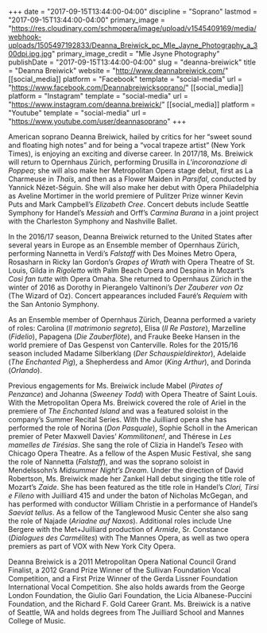 +++
date = "2017-09-15T13:44:00-04:00"
discipline = "Soprano"
lastmod = "2017-09-15T13:44:00-04:00"
primary_image = "https://res.cloudinary.com/schmopera/image/upload/v1545409169/media/webhook-uploads/1505497192833/Deanna_Breiwick_pc_Mle_Jayne_Photography_a_300dpi.jpg.jpg"
primary_image_credit = "Mle Jsyne Photography"
publishDate = "2017-09-15T13:44:00-04:00"
slug = "deanna-breiwick"
title = "Deanna Breiwick"
website = "http://www.deannabreiwick.com/"
[[social_media]]
platform = "Facebook"
template = "social-media"
url = "https://www.facebook.com/Deannabreiwicksoprano/"
[[social_media]]
platform = "Instagram"
template = "social-media"
url = "https://www.instagram.com/deanna.breiwick/"
[[social_media]]
platform = "Youtube"
template = "social-media"
url = "https://www.youtube.com/user/deannasoprano"
+++

American soprano Deanna Breiwick, hailed by critics for her “sweet sound and floating high notes” and for being a “vocal trapeze artist” (New York Times), is enjoying an exciting and diverse career.  In 2017/18, Ms. Breiwick will return to Opernhaus Zürich, performing Drusilla in *L'incoronazione di Poppea*; she will also make her Metropolitan Opera stage debut, first as La Charmeuse in *Thaïs*, and then as a Flower Maiden in *Parsifal*, conducted by Yannick Nézet-Séguin. She will also make her debut with Opera Philadelphia as Aveline Mortimer in the world premiere of Pulitzer Prize winner Kevin Puts and Mark Campbell’s *Elizabeth Cree*. Concert debuts include Seattle Symphony for Handel’s *Messiah* and Orff’s *Carmina Burana* in a joint project with the Charleston Symphony and Nashville Ballet.

In the 2016/17 season, Deanna Breiwick returned to the United States after several years in Europe as an Ensemble member of Opernhaus Zürich, performing Nannetta in Verdi’s *Falstaff* with Des Moines Metro Opera, Rosasharn in Ricky Ian Gordon’s *Grapes of Wrath* with Opera Theatre of St. Louis, Gilda in *Rigoletto* with Palm Beach Opera and Despina in Mozart’s *Così fan tutte* with Opera Omaha. She returned to Opernhaus Zürich in the winter of 2016 as Dorothy in Pierangelo Valtinoni’s *Der Zauberer von Oz* (The Wizard of Oz). Concert appearances included Fauré’s *Requiem* with the San Antonio Symphony.

As an Ensemble member of Opernhaus Zürich, Deanna performed a variety of roles: Carolina (*Il matrimonio segreto*), Elisa (*Il Re Pastore*), Marzelline (*Fidelio*), Papagena (*Die Zauberflöte*), and Frauke Beeke Hansen in the world premiere of Das Gespenst von Canterville. Roles for the 2015/16 season included Madame Silberklang (*Der Schauspieldirektor*), Adelaide (*The Enchanted Pig*), a Shepherdess and Amor (*King Arthur*), and Dorinda (*Orlando*).

Previous engagements for Ms. Breiwick include Mabel (*Pirates of Penzance*) and Johanna (*Sweeney Todd*) with Opera Theatre of Saint Louis. With the Metropolitan Opera Ms. Breiwick covered the role of Ariel in the premiere of *The Enchanted Island* and was a featured soloist in the company’s Summer Recital Series. With the Juilliard opera she has performed the role of Norina (*Don Pasquale*), Sophie Scholl in the American premier of Peter Maxwell Davies’ *Kommilitonen!*, and Thérese in *Les mamelles de Tirésias*. She sang the role of Clizia in Handel’s *Teseo* with Chicago Opera Theatre. As a fellow of the Aspen Music Festival, she sang the role of Nannetta (*Falstaff*), and was the soprano soloist in Mendelssohn’s *Midsummer Night’s Dream*. Under the direction of David Robertson, Ms. Breiwick made her Zankel Hall debut singing the title role of Mozart’s *Zaide*. She has been featured as the title role in Handel’s *Clori, Tirsi e Fileno* with Juilliard 415 and under the baton of Nicholas McGegan, and has performed with conductor William Christie in a performance of Handel’s *Saeviat tellus*. As a fellow of the Tanglewood Music Center she also sang the role of Najade (*Ariadne auf Naxos*). Additional roles include Une Bergere with the Met+Juilliard production of *Armide*, Sr. Constance (*Dialogues des Carmélites*) with The Mannes Opera, as well as two opera premiers as part of VOX with New York City Opera.

Deanna Breiwick is a 2011 Metropolitan Opera National Council Grand Finalist, a 2012 Grand Prize Winner of the Sullivan Foundation Vocal Competition, and a First Prize Winner of the Gerda Lissner Foundation International Vocal Competition. She also holds awards from the George London Foundation, the Giulio Gari Foundation, the Licia Albanese-Puccini Foundation, and the Richard F. Gold Career Grant. Ms. Breiwick is a native of Seattle, WA and holds degrees from The Juilliard School and Mannes College of Music. 

